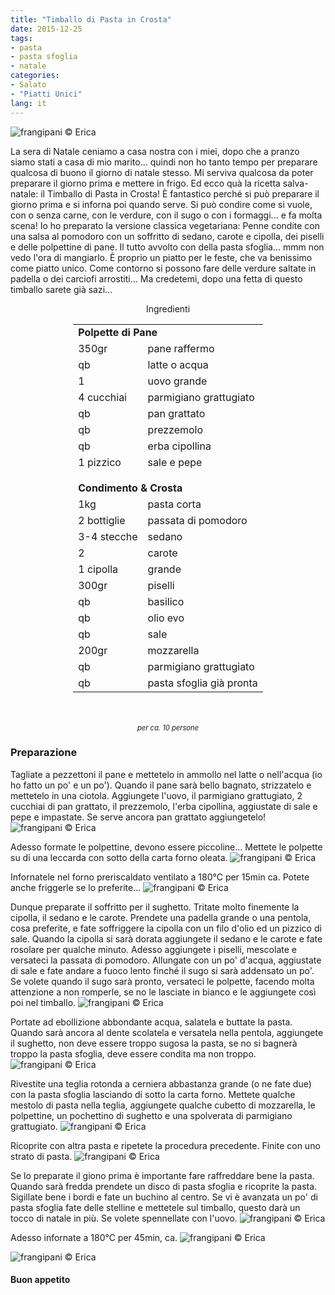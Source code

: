 ```yaml
---
title: "Timballo di Pasta in Crosta"
date: 2015-12-25
tags:
- pasta
- pasta sfoglia
- natale
categories:
- Salato
- "Piatti Unici"
lang: it
---
```

![](../2015-12-25-timballo-di-pasta-in-crosta/header.jpg "frangipani © Erica")

La sera di Natale ceniamo a casa nostra con i miei, dopo che a pranzo siamo stati a casa di mio marito... quindi non ho tanto tempo per preparare qualcosa di buono il giorno di natale stesso. Mi serviva qualcosa da poter preparare il giorno prima e mettere in frigo. Ed ecco quà la ricetta salva-natale: il Timballo di Pasta in Crosta! È fantastico perché si può preparare il giorno prima e si inforna poi quando serve. Si può condire come si vuole, con o senza carne, con le verdure, con il sugo o con i formaggi... e fa molta scena! Io ho preparato la versione classica vegetariana: Penne condite con una salsa al pomodoro con un soffritto di sedano, carote e cipolla, dei piselli e delle polpettine di pane. Il tutto avvolto con della pasta sfoglia... mmm non vedo l'ora di mangiarlo. È proprio un piatto per le feste, che va benissimo come piatto unico. Come contorno si possono fare delle verdure saltate in padella o dei carciofi arrostiti... Ma credetemi, dopo una fetta di questo timballo sarete già sazi...


<div id="wrapper" style="text-align: center">
  <div id="yourdiv" style="display: inline-block;">
    <div class="ingredients">
      <div class="ingredients-title">Ingredienti</div>
      <table>
        <tbody>
          <tr>
            <td colspan="2"><b>Polpette di Pane</b></td>
          </tr>
          <tr>
            <td>350gr</td>
            <td>pane raffermo</td>
          </tr>
          <tr>
            <td>qb</td>
            <td>latte o acqua</td>
          </tr>
          <tr>
            <td>1</td>
            <td>uovo grande</td>
          </tr>
          <tr>
            <td>4 cucchiai</td>
            <td>parmigiano grattugiato</td>
          </tr>
          <tr>
            <td>qb</td>
            <td>pan grattato</td>
          </tr>
          <tr>
            <td>qb</td>
            <td>prezzemolo</td>
          </tr>
          <tr>
            <td>qb</td>
            <td>erba cipollina</td>
          </tr>
          <tr>
            <td>1 pizzico</td>
            <td>sale e pepe</td>
          </tr>
          <tr style="height: 15px;"></tr>
          <tr>          
            <td colspan="2"><b>Condimento & Crosta</b></td>
          </tr>      
          <tr>
            <td>1kg</td>
            <td>pasta corta</td>
          </tr>
          <tr>
            <td>2 bottiglie</td>
            <td>passata di pomodoro</td>
          </tr>
          <tr>
            <td>3-4 stecche</td>
            <td>sedano</td>
          </tr>
          <tr>
            <td>2</td>
            <td>carote</td>
          </tr>
          <tr>
            <td>1 cipolla</td>
            <td>grande</td>
          </tr>
          <tr>
            <td>300gr</td>
            <td>piselli</td>
          </tr>
          <tr>
            <td>qb</td>
            <td>basilico</td>
          </tr>
          <tr>
            <td>qb</td>
            <td>olio evo</td>
          </tr>
          <tr>
            <td>qb</td>
            <td>sale</td>
          </tr>
          <tr>
            <td>200gr</td>
            <td>mozzarella</td>
          </tr>
          <tr>
            <td>qb</td>
            <td>parmigiano grattugiato</td>
          </tr>
          <tr>
            <td>qb</td>
            <td>pasta sfoglia già pronta</td>      
          </tr>
        </tbody>
      </table>
      <br></br>
      <i class="pull-right" style="font-size: 80%;">per ca. 10 persone</i>
    </div>
  </div>
</div>


<h3>
  <font color="grey">
    <i class="fa-solid fa-gears"></i>
  </font> Preparazione
</h3>

Tagliate a pezzettoni il pane e mettetelo in ammollo nel latte o nell'acqua (io ho fatto un po' e un po'). Quando il pane sarà bello bagnato, strizzatelo e mettetelo in una ciotola. Aggiungete l'uovo, il parmigiano grattugiato, 2 cucchiai di pan grattato, il prezzemolo, l'erba cipollina, aggiustate di sale e pepe e impastate. Se serve ancora pan grattato aggiungetelo!
![](../2015-12-25-timballo-di-pasta-in-crosta/impastopolpette.jpg "frangipani © Erica")

Adesso formate le polpettine, devono essere piccoline... Mettete le polpette su di una leccarda con sotto della carta forno oleata.
![](../2015-12-25-timballo-di-pasta-in-crosta/teglia.jpg "frangipani © Erica")

Infornatele nel forno preriscaldato ventilato a 180°C per 15min ca. Potete anche friggerle se lo preferite...
![](../2015-12-25-timballo-di-pasta-in-crosta/polpettinepronte.jpg "frangipani © Erica")

Dunque preparate il soffritto per il sughetto. Tritate molto finemente la cipolla, il sedano e le carote. Prendete una padella grande o una pentola, cosa preferite, e fate soffriggere la cipolla con un filo d'olio ed un pizzico di sale. Quando la cipolla si sarà dorata aggiungete il sedano e le carote e fate rosolare per qualche minuto. Adesso aggiungete i piselli, mescolate e versateci la passata di pomodoro. Allungate con un po' d'acqua, aggiustate di sale e fate andare a fuoco lento finché il sugo si sarà addensato un po'. Se volete quando il sugo sarà pronto, versateci le polpette, facendo molta attenzione a non romperle, se no le lasciate in bianco e le aggiungete così poi nel timballo.
![](../2015-12-25-timballo-di-pasta-in-crosta/sugo.jpg "frangipani © Erica")

Portate ad ebollizione abbondante acqua, salatela e buttate la pasta. Quando sarà ancora al dente scolatela e versatela nella pentola, aggiungete il sughetto, non deve essere troppo sugosa la pasta, se no si bagnerà troppo la pasta sfoglia, deve essere condita ma non troppo.
![](../2015-12-25-timballo-di-pasta-in-crosta/pastacondita.jpg "frangipani © Erica")

Rivestite una teglia rotonda a cerniera abbastanza grande (o ne fate due) con la pasta sfoglia lasciando di sotto la carta forno. Mettete qualche mestolo di pasta nella teglia, aggiungete qualche cubetto di mozzarella, le polpettine, un pochettino di sughetto e una spolverata di parmigiano grattugiato.
![](../2015-12-25-timballo-di-pasta-in-crosta/timballo1.jpg "frangipani © Erica")

Ricoprite con altra pasta e ripetete la procedura precedente. Finite con uno strato di pasta.
![](../2015-12-25-timballo-di-pasta-in-crosta/timballo2.jpg "frangipani © Erica")

Se lo preparate il giono prima è importante fare raffreddare bene la pasta. Quando sarà fredda prendete un disco di pasta sfoglia e ricoprite la pasta. Sigillate bene i bordi e fate un buchino al centro. Se vi è avanzata un po' di pasta sfoglia fate delle stelline e mettetele sul timballo, questo darà un tocco di natale in più. Se volete spennellate con l'uovo.
![](../2015-12-25-timballo-di-pasta-in-crosta/timballochiuso.jpg "frangipani © Erica")

Adesso infornate a 180°C per 45min, ca.
![](../2015-12-25-timballo-di-pasta-in-crosta/risultato1.jpg "frangipani © Erica")

![](../2015-12-25-timballo-di-pasta-in-crosta/risultato2.jpg "frangipani © Erica")



<h4>Buon appetito
  <font color="red">
    <i class="fa-regular fa-face-smile"></i>
  </font>
</h4>
